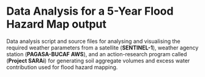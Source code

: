 # Data Analysis for a 5-Year Flood Hazard Map output

Data analysis script and source files for analysing and visualising the required weather parameters from a satellite (**SENTINEL-1**), weather agency station (**PAGASA-BUCAF AWS**), and an action-research program called (**Project SARAi**) for generating soil aggregate volumes and excess water contribution used for flood hazard mapping.
